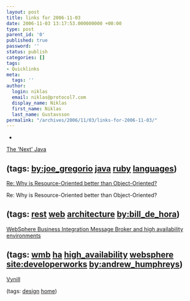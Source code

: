 ```yaml
---
layout: post
title: links for 2006-11-03
date: 2006-11-03 13:17:53.000000000 +00:00
type: post
parent_id: '0'
published: true
password: ''
status: publish
categories: []
tags:
- Quicklinks
meta:
  tags: ''
author:
  login: niklas
  email: niklas@protocol7.com
  display_name: Niklas
  first_name: Niklas
  last_name: Gustavsson
permalink: "/archives/2006/11/03/links-for-2006-11-03/"
---
```

- 
[The 'Next' Java](http://bitworking.org/news/The_Next_Java)

(tags: [by:joe\_gregorio](http://del.icio.us/protocol7/by:joe_gregorio) [java](http://del.icio.us/protocol7/java) [ruby](http://del.icio.us/protocol7/ruby) [languages](http://del.icio.us/protocol7/languages))
- 
[Re: Why is Resource-Oriented better than Object-Oriented?](http://permalink.gmane.org/gmane.comp.web.services.rest/3953)

Re: Why is Resource-Oriented better than Object-Oriented?

(tags: [rest](http://del.icio.us/protocol7/rest) [web](http://del.icio.us/protocol7/web) [architecture](http://del.icio.us/protocol7/architecture) [by:bill\_de\_hora](http://del.icio.us/protocol7/by:bill_de_hora))
- 
[WebSphere Business Integration Message Broker and high availability environments](http://www-128.ibm.com/developerworks/websphere/library/techarticles/0403_humphreys/0403_humphreys.html)

(tags: [wmb](http://del.icio.us/protocol7/wmb) [ha](http://del.icio.us/protocol7/ha) [high\_availability](http://del.icio.us/protocol7/high_availability) [websphere](http://del.icio.us/protocol7/websphere) [site:developerworks](http://del.icio.us/protocol7/site:developerworks) [by:andrew\_humphreys](http://del.icio.us/protocol7/by:andrew_humphreys))
- 
[Vynill](http://www.formandfunction.se/show.asp?id=7037&m=4642)

(tags: [design](http://del.icio.us/protocol7/design) [home](http://del.icio.us/protocol7/home))
